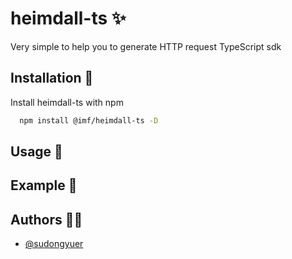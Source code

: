 # heimdall-ts ✨


Very simple to help you to generate HTTP request TypeScript sdk


## Installation 🌝

Install heimdall-ts with npm

```bash
  npm install @imf/heimdall-ts -D
```

## Usage 🍉


## Example 🐞



## Authors 👨‍💻

- [@sudongyuer](https://github.com/sudongyuer)

